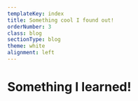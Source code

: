 ```yaml
---
templateKey: index
title: Something cool I found out!
orderNumber: 3
class: blog
sectionType: blog
theme: white
alignment: left
---
```

# Something I learned!
